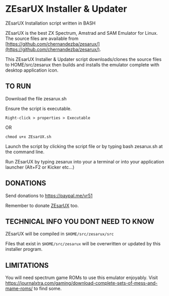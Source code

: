 # ZEsarUX Installer & Updater
ZEsarUX Installation script written in BASH

ZEsarUX is the best ZX Spectrum, Amstrad and SAM Emulator for Linux. The source files are available from [https://github.com/chernandezba/zesarux/](https://github.com/chernandezba/zesarux/).

This ZEsarUX Installer & Updater script downloads/clones the source files to HOME/src/zesarux then builds and installs the emulator complete with desktop application icon.

## TO RUN

Download the file zesarux.sh

Ensure the script is executable.

`Right-click > properties > Executable`

OR

`chmod u+x ZEsarUX.sh`

Launch the script by clicking the script file or by typing bash zesarux.sh at the command line.

Run ZEsarUX by typing zesarux into your a terminal or into your application launcher (Alt+F2 or Kicker etc...)

## DONATIONS

Send donations to https://paypal.me/vr51

Remember to donate [ZEsarUX](https://github.com/chernandezba/zesarux/) too.

## TECHNICAL INFO YOU DONT NEED TO KNOW

ZEsarUX will be compiled in `$HOME/src/zesarux/src`

Files that exist in `$HOME/src/zesarux` will be overwritten or updated by this installer program.

## LIMITATIONS

You will need spectrum game ROMs to use this emulator enjoyably.
Visit https://journalxtra.com/gaming/download-complete-sets-of-mess-and-mame-roms/ to find some.
